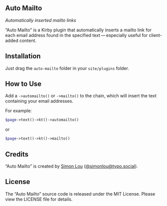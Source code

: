 ## Auto Mailto
*Automatically inserted mailto links*

“Auto Mailto” is a Kirby plugin that automatically inserts a mailto link for each email address found in the specified text — especially useful for client-added content.

## Installation

Just drag the `auto-mailto` folder in your `site/plugins` folder.

## How to Use

Add a `->automailto()` or `->mailto()` to the chain, which will insert the text containing your email addresses.

For example:

```php
$page->text()->kt()->automailto()
```

or

```php
$page->text()->kt()->mailto()
```

## Credits

“Auto Mailto” is created by [Simon Lou](https://simonlou.com) ([@simonlou@typo.social](https://typo.social/@simonlou)).

## License

The “Auto Mailto” source code is released under the MIT License. Please view the LICENSE file for details.

